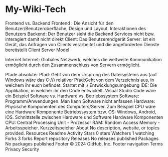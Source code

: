 # **My-Wiki-Tech**
Frontend vs. Backend
Frontend : Die Ansicht für den Benutzer/Benutzeroberfläche, Design und Layout. Interaktionen des Benutzers
Backend: Der Benutzer sieht die Backend Services nicht bzw. interagiert damit nicht direkt
Client: Das Benutzerendgerät
Server: ist ein Gerät, das Anfragen von Clients verarbeitet und die angeforderten Dienste bereitstellt
Client Server Model

Internet
Internet: Globales Netzwerk, welches die weltweite Kommunikation ermöglicht durch den Zusammenschluss von Servern ermöglicht.


Pfade
absoluter Pfad: Geht von dem Ursprung des Dateisystems aus (auf Windows wäre das C://)
relativer Pfad:Geht von dem Verzeichnis aus, in welchem ihr euch befindet. Startet mit ./
Entwicklungsumgebung
IDE: Die Applikation, in welcher ihr den Code entwickelt. Visual Studio Code wäre ein Beispiel
Software vs. Hardware vs. Betriebssystem
Software: Programm/Anwendungen. Man kann Software nicht anfassen
Hardware: Physische Komponenten des Computers/Server. Zum Beispiel CPU wäre eine Hardware Komponente
Betriebssystem bzw. OS: Windows, Android, iOS. Schnittstelle zwischen Hardware und Software
Hardware Komponenten
CPU: Central Processing Unit - Prozessor
RAM: Random Access Memory - Arbeitsspeicher. Kurzzeitspeicher
About
No description, website, or topics provided.
Resources
 Readme
 Activity
Stars
 0 stars
Watchers
 1 watching
Forks
 3 forks
Report repository
Releases
No releases published
Packages
No packages published
Footer
© 2024 GitHub, Inc.
Footer navigation
Terms
Privacy
Security